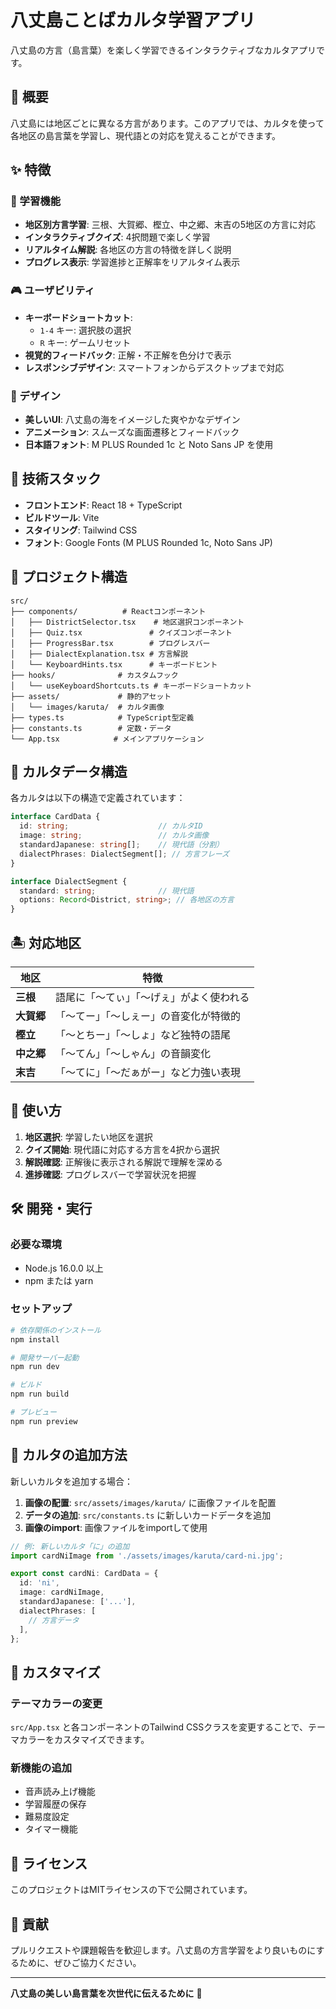 # 八丈島ことばカルタ学習アプリ

八丈島の方言（島言葉）を楽しく学習できるインタラクティブなカルタアプリです。

## 🌊 概要

八丈島には地区ごとに異なる方言があります。このアプリでは、カルタを使って各地区の島言葉を学習し、現代語との対応を覚えることができます。

## ✨ 特徴

### 🎯 学習機能
- **地区別方言学習**: 三根、大賀郷、樫立、中之郷、末吉の5地区の方言に対応
- **インタラクティブクイズ**: 4択問題で楽しく学習
- **リアルタイム解説**: 各地区の方言の特徴を詳しく説明
- **プログレス表示**: 学習進捗と正解率をリアルタイム表示

### 🎮 ユーザビリティ
- **キーボードショートカット**: 
  - `1-4` キー: 選択肢の選択
  - `R` キー: ゲームリセット
- **視覚的フィードバック**: 正解・不正解を色分けで表示
- **レスポンシブデザイン**: スマートフォンからデスクトップまで対応

### 🎨 デザイン
- **美しいUI**: 八丈島の海をイメージした爽やかなデザイン
- **アニメーション**: スムーズな画面遷移とフィードバック
- **日本語フォント**: M PLUS Rounded 1c と Noto Sans JP を使用

## 🚀 技術スタック

- **フロントエンド**: React 18 + TypeScript
- **ビルドツール**: Vite
- **スタイリング**: Tailwind CSS
- **フォント**: Google Fonts (M PLUS Rounded 1c, Noto Sans JP)

## 📁 プロジェクト構造

```
src/
├── components/          # Reactコンポーネント
│   ├── DistrictSelector.tsx    # 地区選択コンポーネント
│   ├── Quiz.tsx               # クイズコンポーネント
│   ├── ProgressBar.tsx        # プログレスバー
│   ├── DialectExplanation.tsx # 方言解説
│   └── KeyboardHints.tsx      # キーボードヒント
├── hooks/              # カスタムフック
│   └── useKeyboardShortcuts.ts # キーボードショートカット
├── assets/             # 静的アセット
│   └── images/karuta/  # カルタ画像
├── types.ts            # TypeScript型定義
├── constants.ts        # 定数・データ
└── App.tsx            # メインアプリケーション
```

## 🎴 カルタデータ構造

各カルタは以下の構造で定義されています：

```typescript
interface CardData {
  id: string;                    // カルタID
  image: string;                 // カルタ画像
  standardJapanese: string[];    // 現代語（分割）
  dialectPhrases: DialectSegment[]; // 方言フレーズ
}

interface DialectSegment {
  standard: string;              // 現代語
  options: Record<District, string>; // 各地区の方言
}
```

## 🏝️ 対応地区

| 地区 | 特徴 |
|------|------|
| **三根** | 語尾に「〜てぃ」「〜げぇ」がよく使われる |
| **大賀郷** | 「〜てー」「〜しぇー」の音変化が特徴的 |
| **樫立** | 「〜とちー」「〜しょ」など独特の語尾 |
| **中之郷** | 「〜てん」「〜しゃん」の音韻変化 |
| **末吉** | 「〜てに」「〜だぁがー」など力強い表現 |

## 🎯 使い方

1. **地区選択**: 学習したい地区を選択
2. **クイズ開始**: 現代語に対応する方言を4択から選択
3. **解説確認**: 正解後に表示される解説で理解を深める
4. **進捗確認**: プログレスバーで学習状況を把握

## 🛠️ 開発・実行

### 必要な環境
- Node.js 16.0.0 以上
- npm または yarn

### セットアップ
```bash
# 依存関係のインストール
npm install

# 開発サーバー起動
npm run dev

# ビルド
npm run build

# プレビュー
npm run preview
```

## 📝 カルタの追加方法

新しいカルタを追加する場合：

1. **画像の配置**: `src/assets/images/karuta/` に画像ファイルを配置
2. **データの追加**: `src/constants.ts` に新しいカードデータを追加
3. **画像のimport**: 画像ファイルをimportして使用

```typescript
// 例: 新しいカルタ「に」の追加
import cardNiImage from './assets/images/karuta/card-ni.jpg';

export const cardNi: CardData = {
  id: 'ni',
  image: cardNiImage,
  standardJapanese: ['...'],
  dialectPhrases: [
    // 方言データ
  ],
};
```

## 🎨 カスタマイズ

### テーマカラーの変更
`src/App.tsx` と各コンポーネントのTailwind CSSクラスを変更することで、テーマカラーをカスタマイズできます。

### 新機能の追加
- 音声読み上げ機能
- 学習履歴の保存
- 難易度設定
- タイマー機能

## 📄 ライセンス

このプロジェクトはMITライセンスの下で公開されています。

## 🤝 貢献

プルリクエストや課題報告を歓迎します。八丈島の方言学習をより良いものにするために、ぜひご協力ください。

---

**八丈島の美しい島言葉を次世代に伝えるために** 🌺